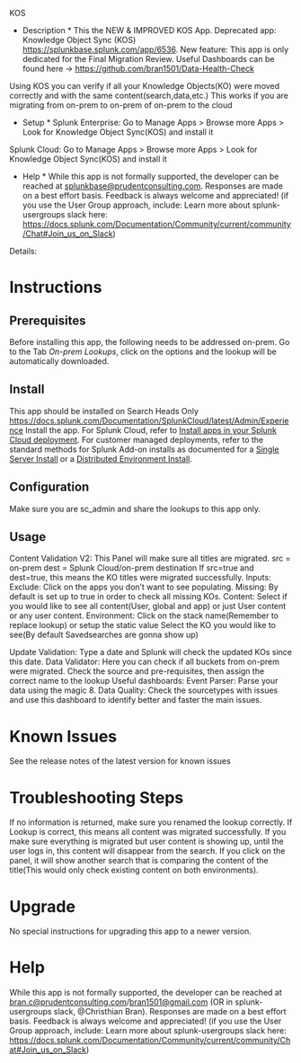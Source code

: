KOS
* Description *
This the NEW & IMPROVED KOS App.
Deprecated app: Knowledge Object Sync (KOS) https://splunkbase.splunk.com/app/6536.
New feature:
This app is only dedicated for the Final Migration Review. Useful Dashboards can be found here -> https://github.com/bran1501/Data-Health-Check

Using KOS you can verify if all your Knowledge Objects(KO) were moved correctly and with the same content(search,data,etc.)
This works if you are migrating from on-prem to on-prem of on-prem to the cloud
 
* Setup *
Splunk Enterprise:
Go to Manage Apps > Browse more Apps > Look for Knowledge Object Sync(KOS) and install it
 
Splunk Cloud:
Go to Manage Apps > Browse more Apps > Look for Knowledge Object Sync(KOS) and install it
 
* Help *
While this app is not formally supported, the developer can be reached at splunkbase@prudentconsulting.com. Responses are made on a best effort basis. Feedback is always welcome and appreciated!
(if you use the User Group approach, include: Learn more about splunk-usergroups slack here: https://docs.splunk.com/Documentation/Community/current/community/Chat#Join_us_on_Slack)

Details:
# Instructions
 
## Prerequisites
Before installing this app, the following needs to be addressed on-prem.
Go to the Tab *On-prem Lookups*, click on the options and the lookup will be automatically downloaded.

## Install
This app should be installed on Search Heads Only
https://docs.splunk.com/Documentation/SplunkCloud/latest/Admin/Experience Install the app. For Splunk Cloud, refer to [Install apps in your Splunk Cloud deployment](https://docs.splunk.com/Documentation/SplunkCloud/latest/Admin/SelfServiceAppInstall). For customer managed deployments, refer to the standard methods for Splunk Add-on installs as documented for a [Single Server Install](http://docs.splunk.com/Documentation/AddOns/latest/Overview/Singleserverinstall) or a [Distributed Environment Install](http://docs.splunk.com/Documentation/AddOns/latest/Overview/Distributedinstall).
 
## Configuration
Make sure you are sc_admin and share the lookups to this app only.
 
## Usage
Content Validation V2:
This Panel will make sure all titles are migrated.
src = on-prem
dest = Splunk Cloud/on-prem destination
If src=true and dest=true, this means the KO titles were migrated successfully.
Inputs:
Exclude: Click on the apps you don’t want to see populating.
Missing: By default is set up to true in order to check all missing KOs.
Content: Select if you would like to see all content(User, global and app) or just User content or any user content.
Environment: Click on the stack name(Remember to replace lookup) or setup the static value
Select the KO you would like to see(By default Savedsearches are gonna show up)

Update Validation:
Type a date and Splunk will check the updated KOs since this date.
Data Validator:
Here you can check if all buckets from on-prem were migrated.
Check the source and pre-requisites, then assign the correct name to the lookup
Useful dashboards:
Event Parser: Parse your data using the magic 8.
Data Quality: Check the sourcetypes with issues and use this dashboard to identify better and faster the main issues.
 
 
# Known Issues
See the release notes of the latest version for known issues
 
# Troubleshooting Steps
If no information is returned, make sure you renamed the lookup correctly.
If Lookup is correct, this means all content was migrated successfully.
If you make sure everything is migrated but user content is showing up, until the user logs in, this content will disappear from the search.
If you click on the panel, it will show another search that is comparing the content of the title(This would only check existing content on both environments).
 
# Upgrade
No special instructions for upgrading this app to a newer version.
 
# Help
While this app is not formally supported, the developer can be reached at bran.c@prudentconsulting.com/bran1501@gmail.com (OR in splunk-usergroups slack, @Christhian Bran). Responses are made on a best effort basis. Feedback is always welcome and appreciated!
(if you use the User Group approach, include: Learn more about splunk-usergroups slack here: https://docs.splunk.com/Documentation/Community/current/community/Chat#Join_us_on_Slack)

